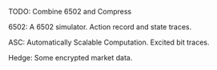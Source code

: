 TODO: Combine 6502 and Compress

6502: A 6502 simulator. Action record and state traces.

ASC: Automatically Scalable Computation. Excited bit traces.

Hedge: Some encrypted market data. 